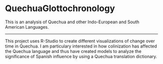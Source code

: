 # QuechuaGlottochronology
This is an analysis of Quechua and other Indo-European and South American Languages.

------------------------------------------------------------------------------

This project uses R-Studio to create different visualizations of change over time in Quechua. I am particulary interested in how colinization has affected the Quechua language and thus have created models to analyze the significance of Spanish influence by using a Quechua translation dictionary.



